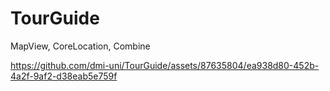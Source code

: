 # TourGuide

MapView, CoreLocation, Combine


https://github.com/dmi-uni/TourGuide/assets/87635804/ea938d80-452b-4a2f-9af2-d38eab5e759f


